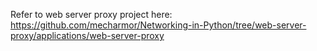 Refer to web server proxy project here: https://github.com/mecharmor/Networking-in-Python/tree/web-server-proxy/applications/web-server-proxy
